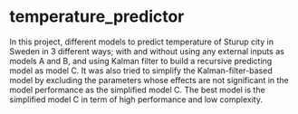 # temperature_predictor
In this project, different models to predict temperature of Sturup city in Sweden in 3 different ways;
with and without using any external inputs as models A and B, and using Kalman filter to build a recursive
predicting model as model C. It was also tried to simplify the Kalman-filter-based model by excluding the
parameters whose effects are not significant in the model performance as the simplified model C. The best model is the simplified model C in term of high performance and low complexity.
